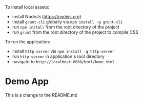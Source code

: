 To install local assets:

* install NodeJs (https://nodejs.org)
* install `grunt-cli` globally via `npm install -g grunt-cli`
* run `npm install` from the root directory of the project
* run `grunt` from the root directory of the project to compile CSS

To run the application:
* install `http-server` via `npm install -g http-server`
* run `http-server` in application's root directory
* navigate to `http://localhost:8080/html/home.html`

# Demo App

This is a change to the README.md

